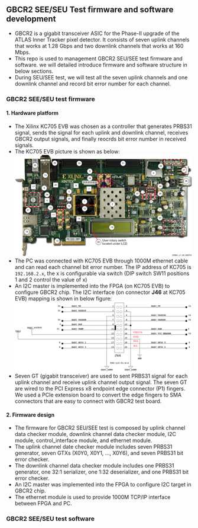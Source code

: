 ## GBCR2 SEE/SEU Test firmware and software development
  - GBCR2 is a gigabit transceiver ASIC for the Phase-II upgrade of the ATLAS Inner Tracker pixel detector. It consists of seven uplink channels that works at 1.28 Gbps and two downlink channels that works at 160 Mbps.
  - This repo is used to management GBCR2 SEU/SEE test firmware and software. we will detailed introduce firmware and software structure in below sections. 
  - During SEU/SEE test, we will test all the seven uplink channels and one downlink channel and record bit error number for each channel.

### GBCR2 SEE/SEU test firmware 
#### 1. **Hardware platform**
  - The Xilinx KC705 EVB was chosen as a controller that generates PRBS31 signal, sends the signal for each uplink and downlink channel, receives GBCR2 output signals, and finally reocrds bit error number in received signals.
  - The KC705 EVB picture is shown as below:
  ![KC705 EVB Picture](https://github.com/weizhangccnu/Python_Script/blob/master/ETROC1_TDC_Test_Software/Img/KC705_EVB.png)
  - The PC was connected with KC705 EVB through 1000M ethernet cable and can read each channel bit error number. The IP address of KC705 is `192.168.2.x`, the x is configurable via switch (DIP switch SW11 positions 1 and 2 control the value of x)
  - An I2C master is implemented into the FPGA (on KC705 EVB) to configure GBCR2 chip. The I2C interface (on connector **J46** at KC705 EVB) mapping is shown in below figure:
  ![I2C interface Mapping](https://github.com/weizhangccnu/Python_Script/blob/master/ETROC1_TDC_Test_Software/Img/I2C_Interface_Mapping.png)
  - Seven GT (gigabit transceiver) are used to sent PRBS31 signal for each uplink channel and receive uplink channel output signal. The seven GT are wired to the PCI Express x8 endpoint edge connector (P1) fingers. We used a PCIe extension board to convert the edge fingers to SMA connectors that are easy to connect with GBCR2 test board.
#### 2. **Firmware design**
  * The firmware for GBCR2 SEU/SEE test is composed by uplink channel data checker module, downlink channel data checker module, I2C module, control_interface module, and ethernet module.
  * The uplink channel date checker module includes seven PRBS31 generator, seven GTXs (X0Y0, X0Y1, ..., X0Y6), and seven PRBS31 bit error checker.
  * The downlink channel data checker module includes one PRBS31 generator, one 32:1 serializer, one 1:32 deserializer, and one PRBS31 bit error checker.
  * An I2C master was implemented into the FPGA to configure I2C target in GBCR2 chip.
  * The ethernet module is used to provide 1000M TCP/IP interface between FPGA and PC.
### GBCR2 SEE/SEU test software
